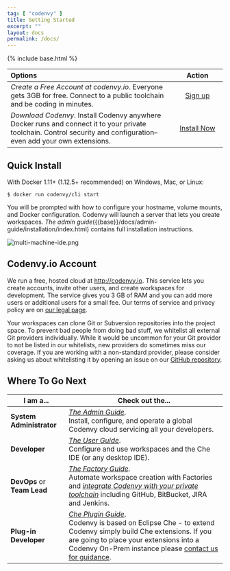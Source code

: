 ```yaml
---
tag: [ "codenvy" ]
title: Getting Started
excerpt: ""
layout: docs
permalink: /docs/
---
```

{% include base.html %}

|Options |&nbsp;&nbsp;&nbsp;&nbsp;&nbsp;&nbsp;Action&nbsp;&nbsp;&nbsp;&nbsp;&nbsp;&nbsp;|
|:--- | :---: |
|*Create a Free Account at codenvy.io*. Everyone gets 3GB for free. Connect to a public toolchain and be coding in minutes.| [Sign up](https://codenvy.io/)
|*Download Codenvy*. Install Codenvy anywhere Docker runs and connect it to your private toolchain. Control security and configuration–even add your own extensions.|[Install Now]({{base}}{{site.links["admin-installation"]}})

## Quick Install
With Docker 1.11+ (1.12.5+ recommended) on Windows, Mac, or Linux:
```
$ docker run codenvy/cli start
```
You will be prompted with how to configure your hostname, volume mounts, and Docker configuration. Codenvy will launch a server that lets you create workspaces. *The admin guide*({{base}}/docs/admin-guide/installation/index.html) contains full installation instructions.

![multi-machine-ide.png]({{base}}/docs/assets/imgs/codenvy/multi-machine-ide.png)

## Codenvy.io Account
We run a free, hosted cloud at http://codenvy.io. This service lets you create accounts, invite other users, and create workspaces for development. The service gives you 3 GB of RAM and you can add more users or additional users for a small fee. Our terms of service and privacy policy are on [our legal page](http://codenvy.com/legal).

Your workspaces can clone Git or Subversion repositories into the project space. To prevent bad people from doing bad stuff, we whitelist all external Git providers individually. While it would be uncommon for your Git provider to not be listed in our whitelists, new providers do sometimes miss our coverage. If you are working with a non-standard provider, please consider asking us about whitelisting it by opening an issue on our [GitHub repository](http://github.com).

## Where To Go Next

|I am a...| Check out the... |
| --- | --- |
| **System Administrator** | [*The Admin Guide*]({{base}}/docs/admin-guide/installation/index.html).<br> Install, configure, and operate a global Codenvy cloud servicing all your developers. |
| **Developer** | [*The User Guide*]({{base}}/docs/getting-started/intro/index.html).<br> Configure and use workspaces and the Che IDE (or any desktop IDE). |
| **DevOps** or **Team Lead** | [*The Factory Guide*]({{base}}/docs/factory/getting-started/index.html).<br> Automate workspace creation with Factories and [*integrate Codenvy with your private toolchain*]({{base}}/docs/integration-guide/issue-management/index.html) including GitHub, BitBucket, JIRA and Jenkins. |
| **Plug-in Developer** | [*Che Plugin Guide*](https://eclipse.org/che/docs/assemblies/intro/index.html).<br> Codenvy is based on Eclipse Che - to extend Codenvy simply build Che extensions. If you are going to place your extensions into a Codenvy On-Prem instance please [contact us for guidance](https://codenvy.com/contact/questions/). |
